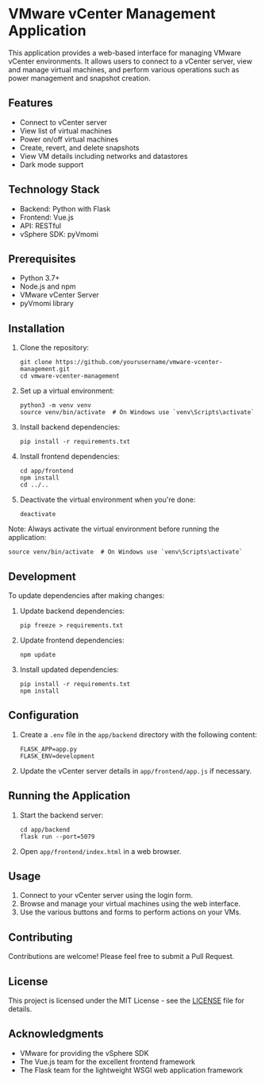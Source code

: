 # VMware vCenter Management Application

This application provides a web-based interface for managing VMware vCenter environments. It allows users to connect to a vCenter server, view and manage virtual machines, and perform various operations such as power management and snapshot creation.

## Features

- Connect to vCenter server
- View list of virtual machines
- Power on/off virtual machines
- Create, revert, and delete snapshots
- View VM details including networks and datastores
- Dark mode support

## Technology Stack

- Backend: Python with Flask
- Frontend: Vue.js
- API: RESTful
- vSphere SDK: pyVmomi

## Prerequisites

- Python 3.7+
- Node.js and npm
- VMware vCenter Server
- pyVmomi library

## Installation

1. Clone the repository:
   ```
   git clone https://github.com/yourusername/vmware-vcenter-management.git
   cd vmware-vcenter-management
   ```

2. Set up a virtual environment:
   ```
   python3 -m venv venv
   source venv/bin/activate  # On Windows use `venv\Scripts\activate`
   ```

3. Install backend dependencies:
   ```
   pip install -r requirements.txt
   ```

4. Install frontend dependencies:
   ```
   cd app/frontend
   npm install
   cd ../..
   ```

5. Deactivate the virtual environment when you're done:
   ```
   deactivate
   ```

Note: Always activate the virtual environment before running the application:
```
source venv/bin/activate  # On Windows use `venv\Scripts\activate`
```

## Development

To update dependencies after making changes:

1. Update backend dependencies:
   ```
   pip freeze > requirements.txt
   ```

2. Update frontend dependencies:
   ```
   npm update
   ```

3. Install updated dependencies:
   ```
   pip install -r requirements.txt
   npm install
   ```

## Configuration

1. Create a `.env` file in the `app/backend` directory with the following content:
   ```
   FLASK_APP=app.py
   FLASK_ENV=development
   ```

2. Update the vCenter server details in `app/frontend/app.js` if necessary.

## Running the Application

1. Start the backend server:
   ```
   cd app/backend
   flask run --port=5079
   ```

2. Open `app/frontend/index.html` in a web browser.

## Usage

1. Connect to your vCenter server using the login form.
2. Browse and manage your virtual machines using the web interface.
3. Use the various buttons and forms to perform actions on your VMs.

## Contributing

Contributions are welcome! Please feel free to submit a Pull Request.

## License

This project is licensed under the MIT License - see the [LICENSE](LICENSE) file for details.

## Acknowledgments

- VMware for providing the vSphere SDK
- The Vue.js team for the excellent frontend framework
- The Flask team for the lightweight WSGI web application framework
